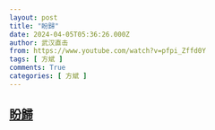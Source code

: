 ```yaml
---
layout: post
title: "盼歸"
date: 2024-04-05T05:36:26.000Z
author: 武汉直击
from: https://www.youtube.com/watch?v=pfpi_Zffd0Y
tags: [ 方斌 ]
comments: True
categories: [ 方斌 ]
---
```

<!--1712295386000-->
[盼歸](https://www.youtube.com/watch?v=pfpi_Zffd0Y)
------

<div>

</div>
